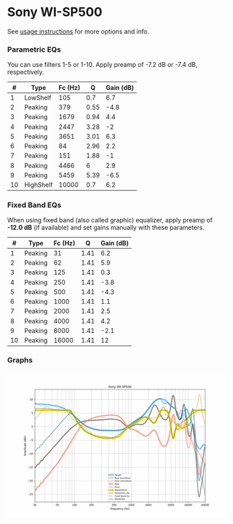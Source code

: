 # Sony WI-SP500
See [usage instructions](https://github.com/jaakkopasanen/AutoEq#usage) for more options and info.

### Parametric EQs
You can use filters 1-5 or 1-10. Apply preamp of -7.2 dB or -7.4 dB, respectively.

|   # | Type      |   Fc (Hz) |    Q |   Gain (dB) |
|-----|-----------|-----------|------|-------------|
|   1 | LowShelf  |       105 | 0.7  |         6.7 |
|   2 | Peaking   |       379 | 0.55 |        -4.8 |
|   3 | Peaking   |      1679 | 0.94 |         4.4 |
|   4 | Peaking   |      2447 | 3.28 |        -2   |
|   5 | Peaking   |      3651 | 3.01 |         6.3 |
|   6 | Peaking   |        84 | 2.96 |         2.2 |
|   7 | Peaking   |       151 | 1.88 |        -1   |
|   8 | Peaking   |      4466 | 6    |         2.9 |
|   9 | Peaking   |      5459 | 5.39 |        -6.5 |
|  10 | HighShelf |     10000 | 0.7  |         6.2 |

### Fixed Band EQs
When using fixed band (also called graphic) equalizer, apply preamp of **-12.0 dB** (if available) and set gains manually with these parameters.

|   # | Type    |   Fc (Hz) |    Q |   Gain (dB) |
|-----|---------|-----------|------|-------------|
|   1 | Peaking |        31 | 1.41 |         6.2 |
|   2 | Peaking |        62 | 1.41 |         5.9 |
|   3 | Peaking |       125 | 1.41 |         0.3 |
|   4 | Peaking |       250 | 1.41 |        -3.8 |
|   5 | Peaking |       500 | 1.41 |        -4.3 |
|   6 | Peaking |      1000 | 1.41 |         1.1 |
|   7 | Peaking |      2000 | 1.41 |         2.5 |
|   8 | Peaking |      4000 | 1.41 |         4.2 |
|   9 | Peaking |      8000 | 1.41 |        -2.1 |
|  10 | Peaking |     16000 | 1.41 |        12   |

### Graphs
![](./Sony%20WI-SP500.png)
